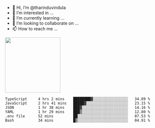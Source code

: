 - 👋 Hi, I’m @tharinduvindula
- 👀 I’m interested in ...
- 🌱 I’m currently learning ...
- 💞️ I’m looking to collaborate on ...
- 📫 How to reach me ...

<!---
tharinduvindula/tharinduvindula is a ✨ special ✨ repository because its `README.md` (this file) appears on your GitHub profile.
You can click the Preview link to take a look at your changes.
--->

<img height="180em" src="https://github-readme-stats.vercel.app/api?username=tharinduvindula&show_icons=true&hide_border=false&&count_private=true&include_all_commits=true" />


<!--START_SECTION:waka-->

```text
TypeScript     4 hrs 2 mins    ████████▓░░░░░░░░░░░░░░░░   34.89 %
JavaScript     2 hrs 41 mins   █████▓░░░░░░░░░░░░░░░░░░░   23.15 %
JSON           1 hr 38 mins    ███▓░░░░░░░░░░░░░░░░░░░░░   14.16 %
YAML           1 hr 29 mins    ███▒░░░░░░░░░░░░░░░░░░░░░   12.80 %
.env file      52 mins         ██░░░░░░░░░░░░░░░░░░░░░░░   07.53 %
Bash           34 mins         █▒░░░░░░░░░░░░░░░░░░░░░░░   04.91 %
```

<!--END_SECTION:waka-->
